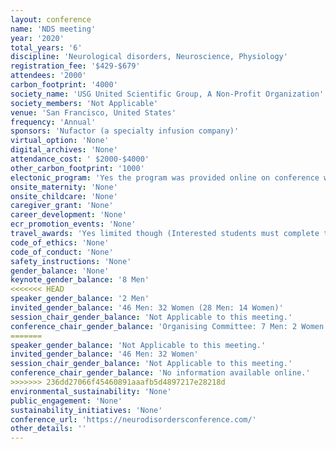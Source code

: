 ```yaml
---
layout: conference 
name: 'NDS meeting'
year: '2020'
total_years: '6'
discipline: 'Neurological disorders, Neuroscience, Physiology'
registration_fee: '$429-$679'
attendees: '2000'
carbon_footprint: '4000'
society_name: 'USG United Scientific Group, A Non-Profit Organization'
society_members: 'Not Applicable'
venue: 'San Francisco, United States'
frequency: 'Annual'
sponsors: 'Nufactor (a specialty infusion company)'
virtual_option: 'None'
digital_archives: 'None'
attendance_cost: ' $2000-$4000'
other_carbon_footprint: '1000'
electonic_program: 'Yes the program was provided online on conference website.'
onsite_maternity: 'None'
onsite_childcare: 'None'
caregiver_grant: 'None'
career_development: 'None'
ecr_promotion_events: 'None'
travel_awards: 'Yes limited though (Interested students must complete the below application for the NDS-2020 Student Fellowship, Fellows are required to present a scientific poster. A poster title and abstract are due at the time of the application. All applications will be reviewed by the scientific review committee and the accepted students will be notified quickly if they are accepted for the NDS-2020 Student Fellowship, Accepted NDS-2020 Student Fellows will receive a discounted conference rate upto 30percent waiver on registration fee, which must be paid before/by June 05, 2020. Limited to 20 fellowship: All accepted NDS-2020 Student Fellows will be asked to help promote the conference onsite at their college, and throughout their social media networks. Students not accepted for the NDS-2020 Student Fellowship, can register by paying full registration fee).'
code_of_ethics: 'None'
code_of_conduct: 'None'
safety_instructions: 'None'
gender_balance: 'None'
keynote_gender_balance: '8 Men'
<<<<<<< HEAD
speaker_gender_balance: '2 Men'
invited_gender_balance: '46 Men: 32 Women (28 Men: 14 Women)'
session_chair_gender_balance: 'Not Applicable to this meeting.'
conference_chair_gender_balance: 'Organising Committee: 7 Men: 2 Women'
=======
speaker_gender_balance: 'Not Applicable to this meeting.'
invited_gender_balance: '46 Men: 32 Women'
session_chair_gender_balance: 'Not Applicable to this meeting.'
conference_chair_gender_balance: 'No information available online.'
>>>>>>> 236dd27066f45460891aaafb5d4897217e28218d
environmental_sustainability: 'None'
public_engagement: 'None'
sustainability_initiatives: 'None'
conference_url: 'https://neurodisordersconference.com/'
other_details: ''
---
```

